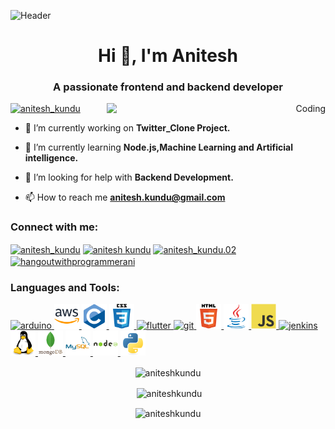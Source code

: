 ![Header](https://user-images.githubusercontent.com/10498744/210012254-234538ff-d198-48aa-8964-37e6fd45d227.gif)
<h1 align="center">Hi 👋, I'm Anitesh</h1>
<h3 align="center">A passionate frontend and backend developer</h3>

<p align="right"> <img align="right" alt="Coding" width="350" src="https://w0.peakpx.com/wallpaper/830/599/HD-wallpaper-world-at-night-2020-shellz-art-badass-black-blue-city-code-cool-cyber-cyberpunk-fiction-game-gamer-geek-glow-hack-hacker-headphones-lights-navy-neon-nerd-new-year-programmer-sci-thumbnail.jpg" alt="aniteshkundu" /> </p>

<p align="left"> <a href="https://twitter.com/anitesh_kundu" target="blank"><img src="https://img.shields.io/twitter/follow/anitesh_kundu?logo=twitter&style=for-the-badge" alt="anitesh_kundu" /></a> </p>

- 🔭 I’m currently working on **Twitter_Clone Project.**

- 🌱 I’m currently learning **Node.js,Machine Learning and Artificial intelligence.**

- 🤝 I’m looking for help with **Backend Development.**

- 📫 How to reach me **anitesh.kundu@gmail.com**

<h3 align="left">Connect with me:</h3>
<p align="left">
<a href="https://twitter.com/anitesh_kundu" target="blank"><img align="center" src="https://raw.githubusercontent.com/rahuldkjain/github-profile-readme-generator/master/src/images/icons/Social/twitter.svg" alt="anitesh_kundu" height="30" width="40" /></a>
<a href="https://linkedin.com/in/anitesh kundu" target="blank"><img align="center" src="https://raw.githubusercontent.com/rahuldkjain/github-profile-readme-generator/master/src/images/icons/Social/linked-in-alt.svg" alt="anitesh kundu" height="30" width="40" /></a>
<a href="https://instagram.com/anitesh_kundu.02" target="blank"><img align="center" src="https://raw.githubusercontent.com/rahuldkjain/github-profile-readme-generator/master/src/images/icons/Social/instagram.svg" alt="anitesh_kundu.02" height="30" width="40" /></a>
<a href="https://www.leetcode.com/hangoutwithprogrammerani" target="blank"><img align="center" src="https://raw.githubusercontent.com/rahuldkjain/github-profile-readme-generator/master/src/images/icons/Social/leet-code.svg" alt="hangoutwithprogrammerani" height="30" width="40" /></a>
</p>

<h3 align="left">Languages and Tools:</h3>
<p align="left"> <a href="https://www.arduino.cc/" target="_blank" rel="noreferrer"> <img src="https://cdn.worldvectorlogo.com/logos/arduino-1.svg" alt="arduino" width="40" height="40"/> </a> <a href="https://aws.amazon.com" target="_blank" rel="noreferrer"> <img src="https://raw.githubusercontent.com/devicons/devicon/master/icons/amazonwebservices/amazonwebservices-original-wordmark.svg" alt="aws" width="40" height="40"/> </a> <a href="https://www.cprogramming.com/" target="_blank" rel="noreferrer"> <img src="https://raw.githubusercontent.com/devicons/devicon/master/icons/c/c-original.svg" alt="c" width="40" height="40"/> </a> <a href="https://www.w3schools.com/css/" target="_blank" rel="noreferrer"> <img src="https://raw.githubusercontent.com/devicons/devicon/master/icons/css3/css3-original-wordmark.svg" alt="css3" width="40" height="40"/> </a> <a href="https://flutter.dev" target="_blank" rel="noreferrer"> <img src="https://www.vectorlogo.zone/logos/flutterio/flutterio-icon.svg" alt="flutter" width="40" height="40"/> </a> <a href="https://git-scm.com/" target="_blank" rel="noreferrer"> <img src="https://www.vectorlogo.zone/logos/git-scm/git-scm-icon.svg" alt="git" width="40" height="40"/> </a> <a href="https://www.w3.org/html/" target="_blank" rel="noreferrer"> <img src="https://raw.githubusercontent.com/devicons/devicon/master/icons/html5/html5-original-wordmark.svg" alt="html5" width="40" height="40"/> </a> <a href="https://www.java.com" target="_blank" rel="noreferrer"> <img src="https://raw.githubusercontent.com/devicons/devicon/master/icons/java/java-original.svg" alt="java" width="40" height="40"/> </a> <a href="https://developer.mozilla.org/en-US/docs/Web/JavaScript" target="_blank" rel="noreferrer"> <img src="https://raw.githubusercontent.com/devicons/devicon/master/icons/javascript/javascript-original.svg" alt="javascript" width="40" height="40"/> </a> <a href="https://www.jenkins.io" target="_blank" rel="noreferrer"> <img src="https://www.vectorlogo.zone/logos/jenkins/jenkins-icon.svg" alt="jenkins" width="40" height="40"/> </a> <a href="https://www.linux.org/" target="_blank" rel="noreferrer"> <img src="https://raw.githubusercontent.com/devicons/devicon/master/icons/linux/linux-original.svg" alt="linux" width="40" height="40"/> </a> <a href="https://www.mongodb.com/" target="_blank" rel="noreferrer"> <img src="https://raw.githubusercontent.com/devicons/devicon/master/icons/mongodb/mongodb-original-wordmark.svg" alt="mongodb" width="40" height="40"/> </a> <a href="https://www.mysql.com/" target="_blank" rel="noreferrer"> <img src="https://raw.githubusercontent.com/devicons/devicon/master/icons/mysql/mysql-original-wordmark.svg" alt="mysql" width="40" height="40"/> </a> <a href="https://nodejs.org" target="_blank" rel="noreferrer"> <img src="https://raw.githubusercontent.com/devicons/devicon/master/icons/nodejs/nodejs-original-wordmark.svg" alt="nodejs" width="40" height="40"/> </a> <a href="https://www.python.org" target="_blank" rel="noreferrer"> <img src="https://raw.githubusercontent.com/devicons/devicon/master/icons/python/python-original.svg" alt="python" width="40" height="40"/> </a> </p>

<p align="center"><img align="center" src="https://github-readme-stats.vercel.app/api/top-langs?username=aniteshkundu&show_icons=true&locale=en&layout=compact" alt="aniteshkundu" /></p>

<p align="center" >&nbsp;<img align="center" src="https://github-readme-stats.vercel.app/api?username=aniteshkundu&show_icons=true&locale=en" alt="aniteshkundu" /></p>

<p align="center" ><img align="center" src="https://github-readme-streak-stats.herokuapp.com/?user=aniteshkundu&" alt="aniteshkundu" /></p>
